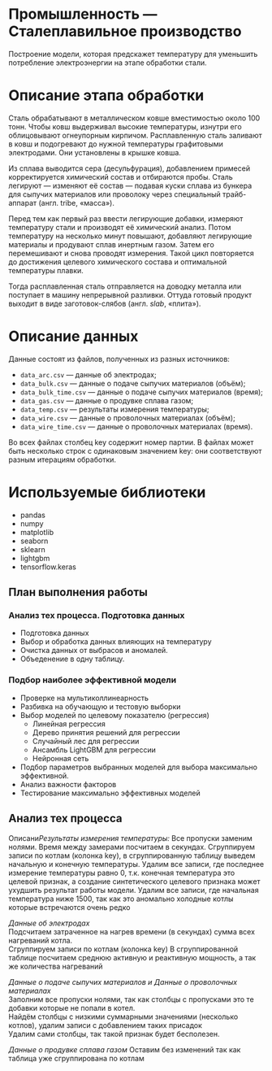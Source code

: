 # Промышленность — Сталеплавильное производство

Построение модели, которая предскажет температуру для уменьшить потребление электроэнергии на этапе обработки стали.

# Описание этапа обработки

Сталь обрабатывают в металлическом ковше вместимостью около 100 тонн. Чтобы ковш выдерживал высокие температуры, изнутри его облицовывают огнеупорным кирпичом. Расплавленную сталь заливают в ковш и подогревают до нужной температуры графитовыми электродами. Они установлены в крышке ковша. 

Из сплава выводится сера (десульфурация), добавлением примесей корректируется химический состав и отбираются пробы. Сталь легируют — изменяют её состав — подавая куски сплава из бункера для сыпучих материалов или проволоку через специальный трайб-аппарат (англ. tribe, «масса»).

Перед тем как первый раз ввести легирующие добавки, измеряют температуру стали и производят её химический анализ. Потом температуру на несколько минут повышают, добавляют легирующие материалы и продувают сплав инертным газом. Затем его перемешивают и снова проводят измерения. Такой цикл повторяется до достижения целевого химического состава и оптимальной температуры плавки.

Тогда расплавленная сталь отправляется на доводку металла или поступает в машину непрерывной разливки. Оттуда готовый продукт выходит в виде заготовок-слябов (англ. *slab*, «плита»).

# Описание данных

Данные состоят из файлов, полученных из разных источников:

- `data_arc.csv` — данные об электродах;
- `data_bulk.csv` — данные о подаче сыпучих материалов (объём);
- `data_bulk_time.csv` *—* данные о подаче сыпучих материалов (время);
- `data_gas.csv` — данные о продувке сплава газом;
- `data_temp.csv` — результаты измерения температуры;
- `data_wire.csv` — данные о проволочных материалах (объём);
- `data_wire_time.csv` — данные о проволочных материалах (время).

Во всех файлах столбец key содержит номер партии. В файлах может быть несколько строк с одинаковым значением key: они соответствуют разным итерациям обработки.
# Используемые библиотеки
- pandas
- numpy
- matplotlib
- seaborn
- sklearn
- lightgbm
- tensorflow.keras

## План выполнения работы
  
### Анализ тех процесса. Подготовка данных
 - Подготовка данных
 - Выбор и обработка данных влияющих на температуру
 - Очистка данных от выбрасов и аномалей.
 - Объеденение в одну таблицу.
### Подбор наиболее эффективной модели
 - Проверке на мультиколлинеарность
 - Разбивка на обучающую и тестовую выборки
 - Выбор моделей по целевому показателю (регрессия)
    - Линейная регрессия
    - Дерево принятия решений для регрессии
    - Случайный лес для регрессии
    - Ансамбль LightGBM для регрессии
    - Нейронная сеть
 - Подбор параметров выбранных моделей для выбора максимально эффективной.
 - Анализ важности факторов
 - Тестирование максимально эффективных моделей

## Анализ тех процесса
Описани*Результаты измерения температуры:*
Все пропуски заменим нолями. Время между замерами посчитаем в секундах.
Сгруппируем записи по котлам (колонка key), в сгруппированную таблицу выведем начальную и конечную температуры.
Удалим все записи, где последнее измерение температуры равно 0, т.к. конечная температура это целевой признак, а создание синтетического целевого признака может ухудшить результат работы модели.
    Удалим все записи, где начальная температура ниже 1500, так как это аномально холодные котлы которые встречаются очень редко
   
*Данные об электродах*
    <br>Подсчитаем затраченное на нагрев времени (в секундах) сумма всех нагреваний котла.
    <br>Сгруппируем записи по котлам (колонка key)
    В сгруппированной таблице посчитаем среднюю активную и реактивную мощность, а так же количества нагреваний

*Данные о подаче сыпучих материалов и
Данные о проволочных материалах*
    <br>Заполним все пропуски нолями, так как столбцы с пропусками это те добавки которые не попали в котел.
    <br>Найдём столбцы с низкими суммарными значениями (несколько котлов), удалим записи с добавлением таких присадок
    <br>Удалим сами столбцы, так такой признак будет бесполезен.

*Данные о продувке сплава газом*
 Оставим без изменений так как таблица уже сгруппирована по котлам
